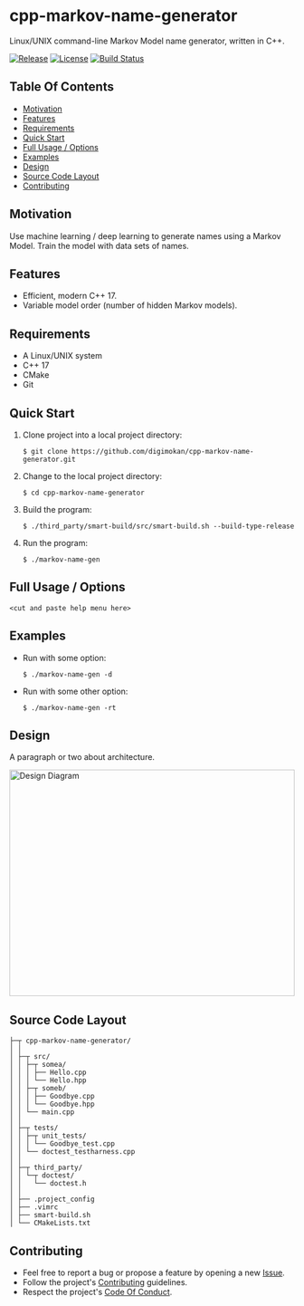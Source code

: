 # cpp-markov-name-generator

Linux/UNIX command-line Markov Model name generator, written in C++.

[![Release](https://img.shields.io/github/release/digimokan/cpp-markov-name-generator.svg?label=release)](https://github.com/digimokan/cpp-markov-name-generator/releases/latest "Latest Release Notes")
[![License](https://img.shields.io/badge/license-MIT-blue.svg?label=license)](LICENSE.txt "Project License")
[![Build Status](https://img.shields.io/travis/com/digimokan/cpp-markov-name-generator/master.svg?label=linux+build)](https://travis-ci.com/digimokan/cpp-markov-name-generator "Build And Test Results From Master Branch")

## Table Of Contents

* [Motivation](#motivation)
* [Features](#features)
* [Requirements](#requirements)
* [Quick Start](#quick-start)
* [Full Usage / Options](#full-usage--options)
* [Examples](#examples)
* [Design](#design)
* [Source Code Layout](#source-code-layout)
* [Contributing](#contributing)

## Motivation

Use machine learning / deep learning to generate names using a Markov Model.
Train the model with data sets of names.

## Features

* Efficient, modern C++ 17.
* Variable model order (number of hidden Markov models).

## Requirements

* A Linux/UNIX system
* C++ 17
* CMake
* Git

## Quick Start

1. Clone project into a local project directory:

   ```shell
   $ git clone https://github.com/digimokan/cpp-markov-name-generator.git
   ```

2. Change to the local project directory:

   ```shell
   $ cd cpp-markov-name-generator
   ```

3. Build the program:

   ```shell
   $ ./third_party/smart-build/src/smart-build.sh --build-type-release
   ```

4. Run the program:

   ```shell
   $ ./markov-name-gen
   ```

## Full Usage / Options

```
<cut and paste help menu here>
```

## Examples

* Run with some option:

   ```shell
   $ ./markov-name-gen -d
   ```

* Run with some other option:

   ```shell
   $ ./markov-name-gen -rt
   ```

## Design

A paragraph or two about architecture.

<img src="readme_assets/design_diagram.svg" width="100%" height="400" alt="Design Diagram">

## Source Code Layout

```
├─┬ cpp-markov-name-generator/
│ │
│ ├─┬ src/
│ │ ├─┬ somea/
│ │ │ ├── Hello.cpp
│ │ │ └── Hello.hpp
│ │ ├─┬ someb/
│ │ │ ├── Goodbye.cpp
│ │ │ └── Goodbye.hpp
│ │ └── main.cpp
│ │
│ ├─┬ tests/
│ │ ├─┬ unit_tests/
│ │ │ └── Goodbye_test.cpp
│ │ └── doctest_testharness.cpp
│ │
│ ├─┬ third_party/
│ │ └─┬ doctest/
│ │   └── doctest.h
│ │
│ ├── .project_config
│ ├── .vimrc
│ ├── smart-build.sh
│ └── CMakeLists.txt
```

## Contributing

* Feel free to report a bug or propose a feature by opening a new
  [Issue](https://github.com/digimokan/cpp-markov-name-generator/issues).
* Follow the project's [Contributing](CONTRIBUTING.md) guidelines.
* Respect the project's [Code Of Conduct](CODE_OF_CONDUCT.md).

